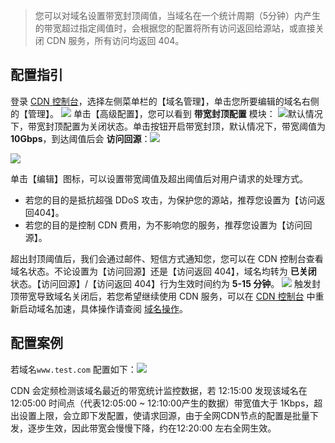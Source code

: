 > 您可以对域名设置带宽封顶阈值，当域名在一个统计周期（5分钟）内产生的带宽超过指定阈值时，会根据您的配置将所有访问返回给源站，或直接关闭 CDN 服务，所有访问均返回 404。

## 配置指引

登录 [CDN 控制台](http://console.tcecqpoc.fsphere.cn/cdn)，选择左侧菜单栏的【域名管理】，单击您所要编辑的域名右侧的【管理】。
![](http://imgcache.tcecqpoc.fsphere.cn/image/mc.qcloudimg.com/static/img/1f2cb594cd614b62b589cb20a20ed362/basic-config-1.png)
单击【高级配置】，您可以看到 **带宽封顶配置** 模块：
![](http://imgcache.tcecqpoc.fsphere.cn/image/mc.qcloudimg.com/static/img/2cf8058f794333208085528176eaa1dc/cap-config-1.png)默认情况下，带宽封顶配置为关闭状态。单击按钮开启带宽封顶，默认情况下，带宽阈值为 **10Gbps**，到达阈值后会 **访问回源**：![](http://imgcache.tcecqpoc.fsphere.cn/image/mc.qcloudimg.com/static/img/7d6147223cf12c886ddc2ca304db4f8e/cap-config-2.png)

![](http://imgcache.tcecqpoc.fsphere.cn/image/mc.qcloudimg.com/static/img/6e6494dd03a95d0d3724d6f7f6062428/cap-config-3.png)

单击【编辑】图标，可以设置带宽阈值及超出阈值后对用户请求的处理方式。

- 若您的目的是抵抗超强 DDoS 攻击，为保护您的源站，推荐您设置为【访问返回404】。
- 若您的目的是控制 CDN 费用，为不影响您的服务，推荐您设置为【访问回源】。

超出封顶阈值后，我们会通过邮件、短信方式通知您，您可以在 CDN 控制台查看域名状态。不论设置为【访问回源】还是【访问返回 404】，域名均转为 **已关闭** 状态。【访问回源】/【访问返回 404】行为生效时间约为 **5-15 分钟**。
![](http://imgcache.tcecqpoc.fsphere.cn/image/main.qcloudimg.com/raw/36f46240addd5c4cee2f68c52641ebce.png)
触发封顶带宽导致域名关闭后，若您希望继续使用 CDN 服务，可以在 [CDN 控制台](http://console.tcecqpoc.fsphere.cn/cdn) 中重新启动域名加速，具体操作请查阅 [域名操作](/doc/product/228/5736)。

## 配置案例

若域名```www.test.com``` 配置如下：![](http://imgcache.tcecqpoc.fsphere.cn/image/mc.qcloudimg.com/static/img/909fa76389ca8e486b7b1673885bddc8/cap-config-new-1.png)

CDN 会定频检测该域名最近的带宽统计监控数据，若 12:15:00 发现该域名在 12:05:00 时间点（代表12:05:00 ~ 12:10:00产生的数据）带宽值大于 1Kbps，超出设置上限，会立即下发配置，使请求回源，由于全网CDN节点的配置是批量下发，逐步生效，因此带宽会慢慢下降，约在12:20:00 左右全网生效。